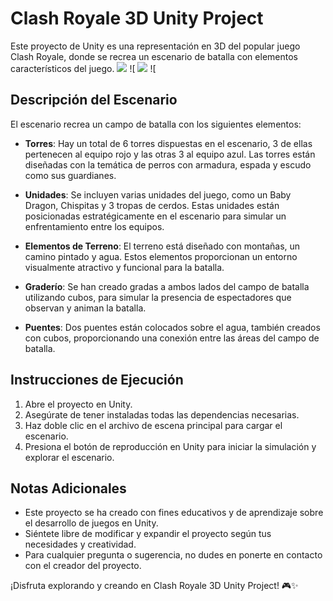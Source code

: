 # Clash Royale 3D Unity Project

Este proyecto de Unity es una representación en 3D del popular juego Clash Royale, donde se recrea un escenario de batalla con elementos característicos del juego.
![](https://i.ibb.co/6XhVM4C/Screenshot-2024-04-11-144239.png) ![
![]([https://i.ibb.co/6XhVM4C/Screenshot-2024-04-11-144239.pn](https://i.ibb.co/jRQ0Z7v/Screenshot-2024-04-11-144928.png)g) ![


## Descripción del Escenario

El escenario recrea un campo de batalla con los siguientes elementos:

- **Torres**: Hay un total de 6 torres dispuestas en el escenario, 3 de ellas pertenecen al equipo rojo y las otras 3 al equipo azul. Las torres están diseñadas con la temática de perros con armadura, espada y escudo como sus guardianes.

- **Unidades**: Se incluyen varias unidades del juego, como un Baby Dragon, Chispitas y 3 tropas de cerdos. Estas unidades están posicionadas estratégicamente en el escenario para simular un enfrentamiento entre los equipos.

- **Elementos de Terreno**: El terreno está diseñado con montañas, un camino pintado y agua. Estos elementos proporcionan un entorno visualmente atractivo y funcional para la batalla.

- **Graderío**: Se han creado gradas a ambos lados del campo de batalla utilizando cubos, para simular la presencia de espectadores que observan y animan la batalla.

- **Puentes**: Dos puentes están colocados sobre el agua, también creados con cubos, proporcionando una conexión entre las áreas del campo de batalla.

## Instrucciones de Ejecución

1. Abre el proyecto en Unity.
2. Asegúrate de tener instaladas todas las dependencias necesarias.
3. Haz doble clic en el archivo de escena principal para cargar el escenario.
4. Presiona el botón de reproducción en Unity para iniciar la simulación y explorar el escenario.

## Notas Adicionales

- Este proyecto se ha creado con fines educativos y de aprendizaje sobre el desarrollo de juegos en Unity.
- Siéntete libre de modificar y expandir el proyecto según tus necesidades y creatividad.
- Para cualquier pregunta o sugerencia, no dudes en ponerte en contacto con el creador del proyecto.

¡Disfruta explorando y creando en Clash Royale 3D Unity Project! 🎮✨
